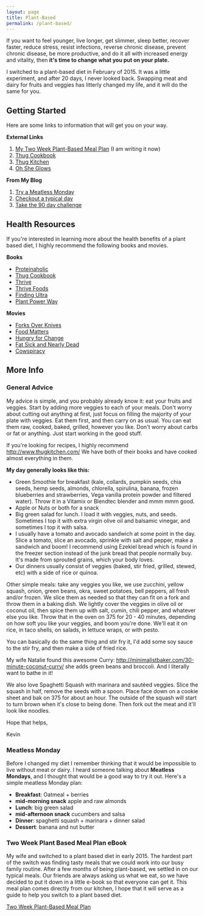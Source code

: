 ```yaml
---
layout: page
title: Plant-Based
permalink: /plant-based/
---
```

If you want to feel younger, live longer, get slimmer, sleep better, recover faster, reduce stress, resist infections, reverse chronic disease, prevent chronic disease, be more productive, and do it all with increased energy and vitality, then **it's time to change what you put on your plate.**

I switched to a plant-based diet in February of 2015.  It was a little experiment, and after 20 days, I never looked back. Swapping meat and dairy for fruits and veggies has litterly changed my life, and it will do the same for you.


## Getting Started

Here are some links to information that will get you on your way.

**External Links**

1. [My Two Week Plant-Based Meal Plan](https://leanpub.com/twoweekplantbasedmealplan) (I am writing it now)
1. [Thug Cookbook](http://amzn.to/1N3ixDl)
1. [Thug Kitchen](http://www.thugkitchen.com/)
1. [Oh She Glows](http://ohsheglows.com/)

**From My Blog**

1. [Try a Meatless Monday](#meatless-monday)
1. [Checkout a typical day](#general-advice)
1. [Take the 90 day challenge](http://kevinwarrenlee.com/nutrition/2015/02/23/plant-power-90-day-challenge.html)

## Health Resources
If you're interested in learning more about the health benefits of a plant based diet, I highly recommend the following books and movies.

**Books**

- [Proteinaholic](http://amzn.to/1LlFUc6)
- [Thug Cookbook](http://amzn.to/1N3ixDl)
- [Thrive](http://amzn.to/1LlEXk3)
- [Thrive Foods](http://amzn.to/1RxPARO)
- [Finding Ultra](http://amzn.to/1N3hW4w)
- [Plant Power Way](http://amzn.to/1N3imrD)

**Movies**

- [Forks Over Knives](http://www.imdb.com/title/tt1567233/)
- [Food Matters](http://www.imdb.com/title/tt1528734/)
- [Hungry for Change](http://www.imdb.com/title/tt2323551/)
- [Fat Sick and Nearly Dead](http://www.imdb.com/title/tt1227378/)
- [Cowspiracy](http://www.imdb.com/title/tt3302820/)


## More Info

### General Advice

My advice is simple, and you probably already know it:  eat your fruits and veggies. Start by adding more veggies to each of your meals. Don't worry about cutting out anything at first, just focus on filling the majority of your plate with veggies.  Eat them first, and then carry on as usual.  You can eat them raw, cooked, baked, grilled, however you like.  Don't worry about carbs or fat or anything.  Just start working in the good stuff.

If you're looking for recipes, I highly recommend http://www.thugkitchen.com/  We have both of their books and have cooked almost everything in them.

**My day generally looks like this:**

- Green Smoothie for breakfast (kale, collards, pumpkin seeds, chia seeds, hemp seeds, almonds, chlorella, spirulina, banana, frozen blueberries and strawberries, Vega vanilla protein powder and filtered water).  Throw it in a Vitamix or Blendtec blender and mmm mmm good.
- Apple or Nuts or both for a snack
- Big green salad for lunch.  I load it with veggies, nuts, and seeds.  Sometimes I top it with extra virgin olive oil and balsamic vinegar, and sometimes I top it with salsa.
- I usually have a tomato and avocado sandwich at some point in the day. Slice a tomato, slice an avocado, sprinkle with salt and pepper, make a sandwich and boom! I recommend using Ezekiel bread which is found in the freezer section instead of the junk bread that people normally buy.  It's made from sprouted grains, which your body loves.
- Our dinners usually consist of veggies (baked, stir fried, grilled, stewed, etc) with a side of rice or quinoa.

Other simple meals: take any veggies you like, we use zucchini, yellow squash, onion, green beans, okra, sweet potatoes, bell peppers, all fresh and/or frozen.  We slice them as needed so that they can fit on a fork and throw them in a baking dish.  We lightly cover the veggies in olive oil or coconut oil, then spice them up with salt, cumin, chili pepper, and whatever else you like.  Throw that in the oven on 375 for 20 - 40 minutes, depending on how soft you like your veggies, and boom you're done.  We'll eat it on rice, in taco shells, on salads, in lettuce wraps, or with pesto.

You can basically do the same thing and stir fry it, I'd add some soy sauce to the stir fry, and then make a side of fried rice.

My wife Natalie found this awesome Curry: http://minimalistbaker.com/30-minute-coconut-curry/  she adds green beans and broccoli.  And I literally want to bathe in it!

We also love Spaghetti Squash with marinara and sautéed veggies.  Slice the squash in half, remove the seeds with a spoon.  Place face down on a cookie sheet and bak on 375 for about an hour.  The outside of the squash will start to turn brown when it's close to being done.  Then fork out the meat and it'll look like noodles.

Hope that helps,

Kevin

### Meatless Monday
Before I changed my diet I remember thinking that it would be impossible to live without meat or dairy.  I heard someone talking about **Meatless Mondays**, and I thought that would be a good way to try it out.  Here's a simple meatless Monday plan:

- **Breakfast**: Oatmeal + berries
- **mid-morning snack** apple and raw almonds
- **Lunch**: big green salad
- **mid-afternoon snack** cucumbers and salsa
- **Dinner**: spaghetti squash + marinara + dinner salad
- **Dessert**: banana and nut butter

### Two Week Plant Based Meal Plan eBook

My wife and switched to a plant based diet in early 2015.  The hardest part of the switch was finding tasty meals that we could work into our busy family routine.  After a few months of being plant-based, we settled in on our typical meals.  Our friends are always asking us what we eat, so we have decided to put it down in a little e-book so that everyone can get it. This meal plan comes directly from our kitchen, I hope that it will serve as a guide to help you switch to a plant based diet.

[Two Week Plant-Based Meal Plan](https://leanpub.com/twoweekplantbasedmealplan)
